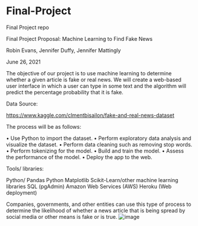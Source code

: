# Final-Project
Final Project repo

Final Project Proposal: 
Machine Learning to Find Fake News

Robin Evans, Jennifer Duffy, Jennifer Mattingly

June 26, 2021



The objective of our project is to use machine learning to determine whether a given article is fake or real news. We will create a web-based user interface in which a user can type in some text and the algorithm will predict the percentage probability that it is fake.


Data Source:

https://www.kaggle.com/clmentbisailon/fake-and-real-news-dataset

  
The process will be as follows:

•	Use Python to import the dataset.
•	Perform exploratory data analysis and visualize the dataset.
•	Perform data cleaning such as removing stop words.
•	Perform tokenizing for the model.
•	Build and train the model.
•	Assess the performance of the model.
•	Deploy the app to the web.


Tools/ libraries:

Python/ Pandas
Python Matplotlib
Scikit-Learn/other machine learning libraries
SQL (pgAdmin)
Amazon Web Services (AWS)
Heroku (Web deployment)
	


Companies, governments, and other entities can use this type of process to determine the likelihood of whether a news article that is being spread by social media or other means is fake or is true.
![image](https://user-images.githubusercontent.com/76014274/123522604-39e4e600-d68c-11eb-9bc7-1a909ee7a7ec.png)

